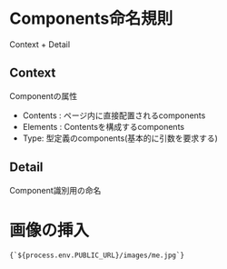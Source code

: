  # Components命名規則

Context + Detail

## Context
Componentの属性
- Contents : ページ内に直接配置されるcomponents
- Elements : Contentsを構成するcomponents
- Type: 型定義のcomponents(基本的に引数を要求する)

## Detail
Component識別用の命名


# 画像の挿入
```
{`${process.env.PUBLIC_URL}/images/me.jpg`}
```
